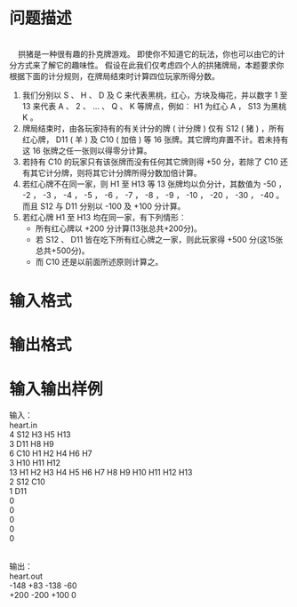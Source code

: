 

# 问题描述

<br/>
    拱猪是一种很有趣的扑克牌游戏。 即使你不知道它的玩法，你也可以由它的计分方式来了解它的趣味性。 假设在此我们仅考虑四个人的拱猪牌局，本题要求你根据下面的计分规则，在牌局结束时计算四位玩家所得分数。
</p>
<ol>
<li>
我们分别以 S 、 H 、 D 及 C 来代表黑桃，红心，方块及梅花，并以数字 1 至 13 来代表 A 、 2 、 … 、 Q 、 K 等牌点，例如︰ H1 为红心 A ， S13 为黑桃 K 。
</li>
<li>
牌局结束时，由各玩家持有的有关计分的牌 ( 计分牌 ) 仅有 S12 ( 猪 ) ，所有红心牌， D11 ( 羊 ) 及 C10 ( 加倍 ) 等 16 张牌。其它牌均弃置不计。若未持有这 16 张牌之任一张则以得零分计算。
</li>
<li>
若持有 C10 的玩家只有该张牌而没有任何其它牌则得 +50 分，若除了 C10 还有其它计分牌，则将其它计分牌所得分数加倍计算。
</li>
<li>
若红心牌不在同一家，则 H1 至 H13 等 13 张牌均以负分计，其数值为 -50 ， -2 ， -3 ， -4 ， -5 ， -6 ， -7 ， -8 ， -9 ， -10 ， -20 ， -30 ， -40 。而且 S12 与 D11 分别以 -100 及 +100 分计算。
</li>
<li>
若红心牌 H1 至 H13 均在同一家，有下列情形︰
<ul>
<li>
所有红心牌以 +200 分计算(13张总共+200分)。
</li>
<li>
若 S12 、 D11 皆在吃下所有红心牌之一家，则此玩家得 +500 分(这15张总共+500分)。
</li>
<li>
而 C10 还是以前面所述原则计算之。
</li>
</ul>
</li>
</ol>

# 输入格式



# 输出格式



# 输入输出样例

输入： <br/>
heart.in<br/>
4 S12 H3 H5 H13<br/>
3 D11 H8 H9<br/>
6 C10 H1 H2 H4 H6 H7<br/>
3 H10 H11 H12<br/>
13 H1 H2 H3 H4 H5 H6 H7 H8 H9 H10 H11 H12 H13 <br/>
2 S12 C10<br/>
1 D11<br/>
0<br/>
0<br/>
0<br/>
0<br/>
0<br/>
 
</p>
<p>
输出：<br/>
heart.out<br/>
-148 +83 -138 -60<br/>
+200 -200 +100 0<br/>
 
</p>
